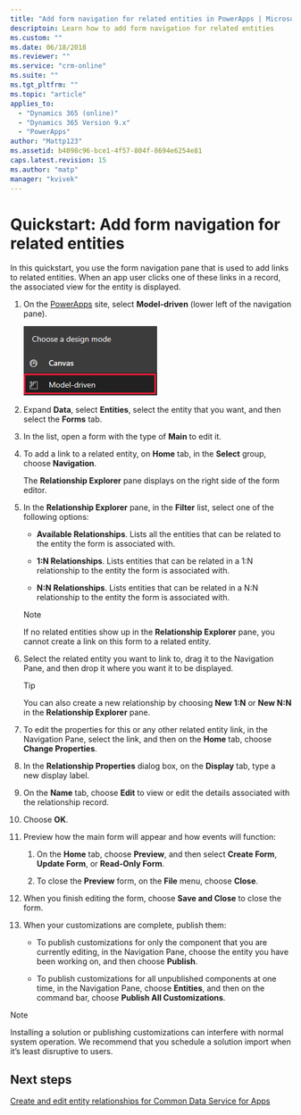 ```yaml
---
title: "Add form navigation for related entities in PowerApps | MicrosoftDocs"
descriptoin: Learn how to add form navigation for related entities
ms.custom: ""
ms.date: 06/18/2018
ms.reviewer: ""
ms.service: "crm-online"
ms.suite: ""
ms.tgt_pltfrm: ""
ms.topic: "article"
applies_to: 
  - "Dynamics 365 (online)"
  - "Dynamics 365 Version 9.x"
  - "PowerApps"
author: "Mattp123"
ms.assetid: b4098c96-bce1-4f57-804f-8694e6254e81
caps.latest.revision: 15
ms.author: "matp"
manager: "kvivek"
---
```

# Quickstart: Add form navigation for related entities

In this quickstart, you use the form navigation pane that is used to add links to related entities. When an app user clicks one of these links in a record, the associated view for the entity is displayed.   
  
1.  On the [PowerApps](https://web.powerapps.com) site, select **Model-driven** (lower left of the navigation pane).  

    ![Model-driven design mode](../model-driven-apps/media/model-driven-switch.png)

2.  Expand **Data**, select **Entities**, select the entity that you want, and then select the **Forms** tab. 
  
3.  In the list, open a form with the type of **Main** to edit it.  
  
4.  To add a link to a related entity, on **Home** tab, in the **Select** group, choose **Navigation**.  
  
     The **Relationship Explorer** pane displays on the right side of the form editor.  
  
5.  In the **Relationship Explorer** pane, in the **Filter** list, select one of the following options:  
  
    - **Available Relationships**. Lists all the entities that can be related to the entity the form is associated with.  
  
    - **1:N Relationships**. Lists entities that can be related in a 1:N relationship to the entity the form is associated with.  
  
    - **N:N Relationships**. Lists entities that can be related in a N:N relationship to the entity the form is associated with.  
  
    > [!NOTE]
    >  If no related entities show up in the **Relationship Explorer** pane, you cannot create a link on this form to a related entity.  
  
6.  Select the related entity you want to link to, drag it to the Navigation Pane, and then drop it where you want it to be displayed.  
  
    > [!TIP]
    >  You can also create a new relationship by choosing **New 1:N** or **New N:N** in the **Relationship Explorer** pane.   
  
7. To edit the properties for this or any other related entity link, in the Navigation Pane, select the link, and then on the **Home** tab, choose **Change Properties**.  
  
8. In the **Relationship Properties** dialog box, on the **Display** tab, type a new display label.  
  
9. On the **Name** tab, choose **Edit** to view or edit the details associated with the relationship record.  
  
10. Choose **OK**.  
  
11. Preview how the main form will appear and how events will function:  
  
    1.  On the **Home** tab, choose **Preview**, and then select **Create Form**, **Update Form**, or **Read-Only Form**.  
  
    2.  To close the **Preview** form, on the **File** menu, choose **Close**.  
  
12. When you finish editing the form, choose **Save and Close** to close the form.  
  
13. When your customizations are complete, publish them:  
  
    -   To publish customizations for only the component that you are currently editing, in the Navigation Pane, choose the entity you have been working on, and then choose **Publish**.  
  
    -   To publish customizations for all unpublished components at one time, in the Navigation Pane, choose **Entities**, and then on the command bar, choose **Publish All Customizations**.  
  
> [!NOTE]
> Installing a solution or publishing customizations can interfere with normal system operation. We recommend that you schedule a solution import when it’s least disruptive to users.
  
## Next steps  
 [Create and edit entity relationships for Common Data Service for Apps](../common-data-service/create-edit-entity-relationships.md)
